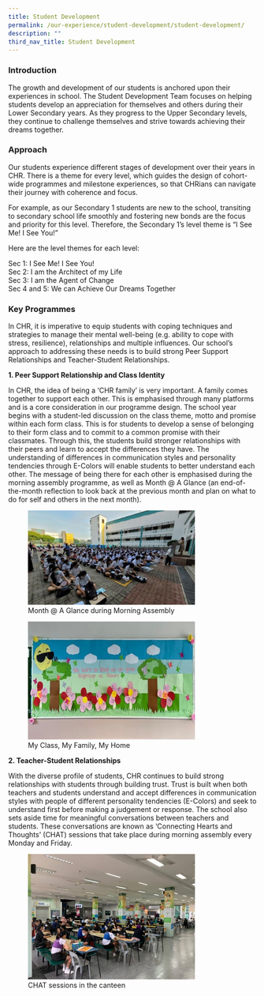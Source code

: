 ```yaml
---
title: Student Development
permalink: /our-experience/student-development/student-development/
description: ""
third_nav_title: Student Development
---
```

### Introduction

The growth and development of our students is anchored upon their experiences in school. The Student Development Team focuses on helping students develop an appreciation for themselves and others during their Lower Secondary years. As they progress to the Upper Secondary levels, they continue to challenge themselves and strive towards achieving their dreams together. 

### Approach
Our students experience different stages of development over their years in CHR. There is a theme for every level, which guides the design of cohort-wide programmes and milestone experiences, so that CHRians can navigate their journey with coherence and focus.

For example, as our Secondary 1 students are new to the school, transiting to secondary school life smoothly and fostering new bonds are the focus and priority for this level. Therefore, the Secondary 1’s level theme is “I See Me! I See You!”

Here are the level themes for each level: 

Sec 1: I See Me! I See You! <br>
Sec 2: I am the Architect of my Life<br>
Sec 3: I am the Agent of Change<br>
Sec 4 and 5: We can Achieve Our Dreams Together <br>

### Key Programmes

In CHR, it is imperative to equip students with coping techniques and strategies to manage their mental well-being (e.g. ability to cope with stress, resilience), relationships and multiple influences. Our school’s approach to addressing these needs is to build strong Peer Support Relationships and Teacher-Student Relationships.

**1. Peer Support Relationship and Class Identity** <br>

In CHR, the idea of being a ‘CHR family’ is very important. A family comes together to support each other. This is emphasised through many platforms and is a core consideration in our programme design. The school year begins with a student-led discussion on the class theme, motto and promise within each form class. This is for students to develop a sense of belonging to their form class and to commit to a common promise with their classmates. Through this, the students build stronger relationships with their peers and learn to accept the differences they have. The understanding of differences in communication styles and personality tendencies through E-Colors will enable students to better understand each other. The message of being there for each other is emphasised during the morning assembly programme, as well as Month @ A Glance (an end-of-the-month reflection to look back at the previous month and plan on what to do for self and others in the next month). 

<figure>
    <img style="width: 80%; height: auto;" alt="Image" src="/images/Our%20Experience/Student%20Development/SD/sd0001.jpg">
    <figcaption>Month @ A Glance during Morning Assembly</figcaption>
  </figure>
	
<figure>
    <img style="width: 80%; height: auto;" alt="Image" src="/images/Our%20Experience/Student%20Development/SD/sd0002.jpg">
    <figcaption>My Class, My Family, My Home </figcaption>
  </figure>

**2. Teacher-Student Relationships**

With the diverse profile of students, CHR continues to build strong relationships with students through building trust.  Trust is built when both teachers and students understand and accept differences in communication styles with people of different personality tendencies (E-Colors) and seek to understand first before making a judgement or response. The school also sets aside time for meaningful conversations between teachers and students. These conversations are known as ‘Connecting Hearts and Thoughts’ (CHAT) sessions that take place during morning assembly every Monday and Friday.

<figure>
    <img style="width: 80%; height: auto;" alt="Image" src="/images/Our%20Experience/Student%20Development/SD/sd0003.jpg">
    <figcaption>CHAT sessions in the canteen</figcaption>
  </figure>